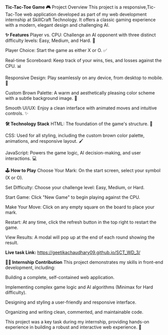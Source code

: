 **Tic-Tac-Toe Game 🎮**
Project Overview
This project is a responsive,Tic-Tac-Toe web application developed as part of my web development internship at SkillCraft Technology. It offers a classic gaming experience with a modern, elegant design and challenging AI.

**✨ Features**
Player vs. CPU: Challenge an AI opponent with three distinct difficulty levels: Easy, Medium, and Hard. 🤖

Player Choice: Start the game as either X or O. ✅

Real-time Scoreboard: Keep track of your wins, ties, and losses against the CPU. 📊

Responsive Design: Play seamlessly on any device, from desktop to mobile. 📱

Custom Brown Palette: A warm and aesthetically pleasing color scheme with a subtle background image. 🎨

Smooth UI/UX: Enjoy a clean interface with animated moves and intuitive controls. ✨

**🛠️ Technology Stack**
HTML: The foundation of the game's structure. 📄

CSS: Used for all styling, including the custom brown color palette, animations, and responsive layout. 🖌️

JavaScript: Powers the game logic, AI decision-making, and user interactions. 💻

**🕹️ How to Play**
Choose Your Mark: On the start screen, select your symbol (X or O).

Set Difficulty: Choose your challenge level: Easy, Medium, or Hard.

Start Game: Click "New Game" to begin playing against the CPU.

Make Your Move: Click on any empty square on the board to place your mark.

Restart: At any time, click the refresh button in the top right to restart the game.

View Results: A modal will pop up at the end of each round showing the result.

**Live task Link:** https://geetikachaudhary09.github.io/SCT_WD_3/

**👨‍💻 Internship Contribution**
This project demonstrates my skills in front-end development, including:

Building a complete, self-contained web application.

Implementing complex game logic and AI algorithms (Minimax for Hard difficulty).

Designing and styling a user-friendly and responsive interface.

Organizing and writing clean, commented, and maintainable code.

This project was a key task during my internship, providing hands-on experience in building a robust and interactive web experience. 🎉
